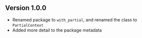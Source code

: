 ## Version 1.0.0

* Renamed package to `with_partial`, and renamed the class to `PartialContext`
* Added more detail to the package metadata